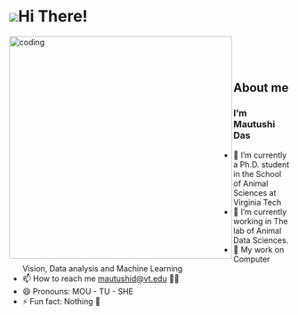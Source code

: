 ![](https://user-images.githubusercontent.com/18350557/176309783-0785949b-9127-417c-8b55-ab5a4333674e.gif)Hi There!
======================================================================================================================================

<img align="left" alt="coding" width="400" src="https://user-images.githubusercontent.com/59734313/157189039-c09b3e38-9f42-42c0-ab54-14f1574190a7.gif"/>

<br>
<br>
<br>

About me
--------
 

### I’m Mautushi Das
  - 🔭 I’m currently a Ph.D. student in the School of Animal Sciences at Virginia Tech
  - 🌱 I’m currently working in The lab of Animal Data Sciences.
  - 💞️ My work on Computer Vision, Data analysis and Machine Learning
  - 📫 How to reach me mautushid@vt.edu :woman_student:
  - 😄 Pronouns: MOU - TU - SHE
  - ⚡ Fun fact: Nothing :zany_face: 
</p>

